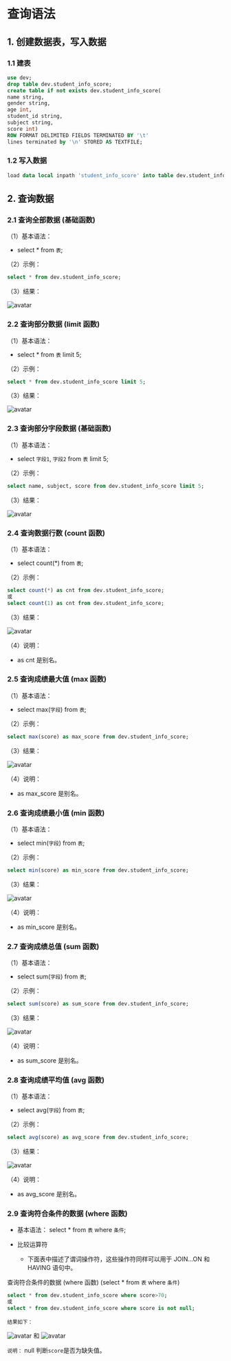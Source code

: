 # 查询语法

## 1. 创建数据表，写入数据
### 1.1 建表
```sql
use dev;
drop table dev.student_info_score;
create table if not exists dev.student_info_score(
name string,
gender string,
age int,
student_id string,
subject string,
score int)
ROW FORMAT DELIMITED FIELDS TERMINATED BY '\t' 
lines terminated by '\n' STORED AS TEXTFILE;
```



### 1.2 写入数据
```sql
load data local inpath 'student_info_score' into table dev.student_info_score;
```



## 2. 查询数据
### 2.1 查询全部数据 (基础函数) 

（1）基本语法：

+ select * from `表`;

（2）示例：

```sql
select * from dev.student_info_score;
```
（3）结果：

![avatar](./figure/query_all_data.png)



### 2.2 查询部分数据 (limit 函数)

（1）基本语法：

+ select * from `表` limit 5;

（2）示例：

```sql
select * from dev.student_info_score limit 5;
```
（3）结果：

![avatar](./figure/limit.png)



### 2.3 查询部分字段数据 (基础函数) 

（1）基本语法：

+ select `字段1`, `字段2` from `表` limit 5;

（2）示例：

```sql
select name, subject, score from dev.student_info_score limit 5;
```
（3）结果：

![avatar](./figure/sub_field.png)



### 2.4 查询数据行数 (count 函数)

（1）基本语法：

+ select count(\*) from `表`;

（2）示例：

```sql
select count(*) as cnt from dev.student_info_score;
或
select count(1) as cnt from dev.student_info_score;
```
（3）结果：

![avatar](./figure/count.png)

（4）说明：

+ as cnt 是别名。



### 2.5 查询成绩最大值 (max 函数)

（1）基本语法：

+ select max(`字段`) from `表`;

（2）示例：

```sql
select max(score) as max_score from dev.student_info_score;
```
（3）结果：

![avatar](./figure/max.png)

（4）说明：

+ as max_score 是别名。



### 2.6 查询成绩最小值 (min 函数)

（1）基本语法：

+ select min(`字段`) from `表`;

（2）示例：

```sql
select min(score) as min_score from dev.student_info_score;
```
（3）结果：

![avatar](./figure/min.png)

（4）说明：

+ as min_score 是别名。



### 2.7 查询成绩总值 (sum 函数)

（1）基本语法：

+ select sum(`字段`) from `表`;

（2）示例：

```sql
select sum(score) as sum_score from dev.student_info_score;
```
（3）结果：

![avatar](./figure/sum.png)

（4）说明：

+ as sum_score 是别名。



### 2.8 查询成绩平均值 (avg 函数)

（1）基本语法：

+ select avg(`字段`) from `表`;

（2）示例：

```sql
select avg(score) as avg_score from dev.student_info_score;
```
（3）结果：

![avatar](./figure/avg.png)

（4）说明：

+ as avg_score 是别名。



### 2.9 查询符合条件的数据 (where 函数) 

+ 基本语法：
select * from `表` where `条件`;
+ 比较运算符

	+ 下面表中描述了谓词操作符，这些操作符同样可以用于 JOIN…ON 和 HAVING 语句中。 






查询符合条件的数据 (where 函数) (select * from `表` where `条件`)
```sql
select * from dev.student_info_score where score>70;
或
select * from dev.student_info_score where score is not null;
```
`结果如下：`

![avatar](./figure/where1.png)
和
![avatar](./figure/where2.png)

`说明：` null 判断`score`是否为缺失值。

